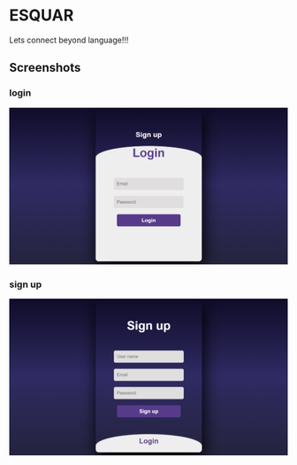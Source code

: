 

# ESQUAR

Lets connect beyond language!!!


## Screenshots
### login
![esquar-demo](https://github.com/VaishaalKrishnaVS/esquor/blob/main/Front%20esquare/output/login%20page.png?raw=true)
### sign up
![esquar-demo](https://github.com/VaishaalKrishnaVS/esquor/blob/main/Front%20esquare/output/sign%20up%20page.png?raw=true)




